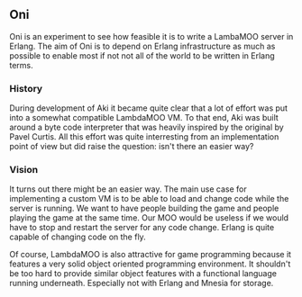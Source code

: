 ## Oni
Oni is an experiment to see how feasible it is to write a LambaMOO server in Erlang. The aim of Oni is to depend on Erlang infrastructure as much as possible to enable most if not not all of the world to be written in Erlang terms.

### History
During development of Aki it became quite clear that a lot of effort was put into a somewhat compatible LambdaMOO VM. To that end, Aki was built around a byte code interpreter that was heavily inspired by the original by Pavel Curtis. All this effort was quite interresting from an implementation point of view but did raise the question: isn't there an easier way? 

### Vision
It turns out there might be an easier way. The main use case for implementing a custom VM is to be able to load and change code while the server is running. We want to have people building the game and people playing the game at the same time. Our MOO would be useless if we would have to stop and restart the server for any code change. Erlang is quite capable of changing code on the fly.

Of course, LambdaMOO is also attractive for game programming because it features a very solid object oriented programming environment. It shouldn't be too hard to provide similar object features with a functional language running underneath. Especially not with Erlang and Mnesia for storage.